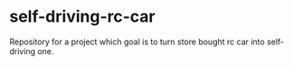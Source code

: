 # self-driving-rc-car
Repository for a project which goal is to turn store bought rc car into self-driving one.

